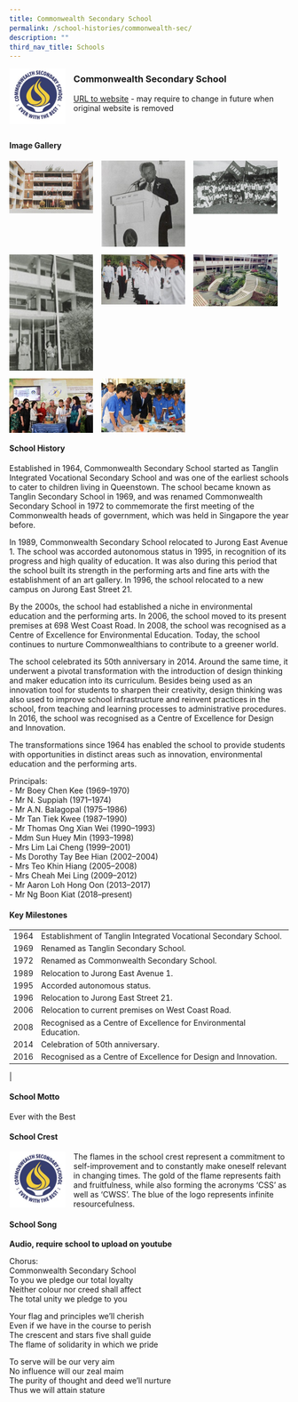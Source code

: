 ```yaml
---
title: Commonwealth Secondary School
permalink: /school-histories/commonwealth-sec/
description: ""
third_nav_title: Schools
---
```

<img src="/images/commonwealthsec1.jpg" style="width:20%;margin-right:15px;" align = "left">

### **Commonwealth Secondary School**
[URL to website](http://www.commonwealthsec.moe.edu.sg/) - may require to change in future when original website is removed

<br clear="left">

#### **Image Gallery**

<p><a href="/images/commonwealthsec2.jpg">  
<img src="/images/commonwealthsec2.jpg" style="width:30%;margin-right:15px;" align = "left">
</a></p>

<p><a href="/images/commonwealthsec3.jpg">  
<img src="/images/commonwealthsec3.jpg" style="width:30%;margin-right:15px;" align = "left">
</a></p>

<p><a href="/images/commonwealthsec4.jpg">  
<img src="/images/commonwealthsec4.jpg" style="width:30%;margin-right:15px;" align = "left">
</a></p>

<br clear="left">

<p><a href="/images/commonwealthsec5.jpg">  
<img src="/images/commonwealthsec5.jpg" style="width:30%;margin-right:15px;" align = "left">
</a></p>

<p><a href="/images/commonwealthsec6.jpg">  
<img src="/images/commonwealthsec6.jpg" style="width:30%;margin-right:15px;" align = "left">
</a></p>

<p><a href="/images/commonwealthsec7.jpg">  
<img src="/images/commonwealthsec7.jpg" style="width:30%;margin-right:15px;" align = "left">
</a></p>

<br clear="left">

<p><a href="/images/commonwealthsec8.jpg">  
<img src="/images/commonwealthsec8.jpg" style="width:30%;margin-right:15px;" align = "left">
</a></p>

<p><a href="/images/commonwealthsec9.jpg">  
<img src="/images/commonwealthsec9.jpg" style="width:30%;margin-right:15px;" align = "left">
</a></p>

<br clear="left">

#### **School History**
Established in 1964, Commonwealth Secondary School started as Tanglin Integrated Vocational Secondary School and was one of the earliest schools to cater to children living in Queenstown. The school became known as Tanglin Secondary School in 1969, and was renamed Commonwealth Secondary School in 1972 to commemorate the first meeting of the Commonwealth heads of government, which was held in Singapore the year before.

In 1989, Commonwealth Secondary School relocated to Jurong East Avenue 1. The school was accorded autonomous status in 1995, in recognition of its progress and high quality of education. It was also during this period that the school built its strength in the performing arts and fine arts with the establishment of an art gallery. In 1996, the school relocated to a new campus on Jurong East Street 21.

By the 2000s, the school had established a niche in environmental education and the performing arts. In 2006, the school moved to its present premises at 698 West Coast Road. In 2008, the school was recognised as a Centre of Excellence for Environmental Education. Today, the school continues to nurture Commonwealthians to contribute to a greener world.

The school celebrated its 50th anniversary in 2014. Around the same time, it underwent a pivotal transformation with the introduction of design thinking and maker education into its curriculum. Besides being used as an innovation tool for students to sharpen their creativity, design thinking was also used to improve school infrastructure and reinvent practices in the school, from teaching and learning processes to administrative procedures. In 2016, the school was recognised as a Centre of Excellence for Design and Innovation.

The transformations since 1964 has enabled the school to provide students with opportunities in distinct areas such as innovation, environmental education and the performing arts.

Principals:<br>
\- Mr Boey Chen Kee (1969–1970)<br>
\- Mr N. Suppiah (1971–1974)<br>
\- Mr A.N. Balagopal (1975–1986)<br>
\- Mr Tan Tiek Kwee (1987–1990)<br>
\- Mr Thomas Ong Xian Wei (1990–1993)<br>
\- Mdm Sun Huey Min (1993–1998)<br>
\- Mrs Lim Lai Cheng (1999–2001)<br>
\- Ms Dorothy Tay Bee Hian (2002–2004)<br>
\- Mrs Teo Khin Hiang (2005–2008)<br>
\- Mrs Cheah Mei Ling (2009–2012)<br>
\- Mr Aaron Loh Hong Oon (2013–2017)<br>
\- Mr Ng Boon Kiat (2018–present)

#### **Key Milestones**

|  |  |
|:---:|---|
| 1964 | Establishment of Tanglin Integrated Vocational Secondary School. |
| 1969 | Renamed as Tanglin Secondary School. |
| 1972 | Renamed as Commonwealth Secondary School. |
| 1989 | Relocation to Jurong East Avenue 1. |
| 1995 | Accorded autonomous status. |
| 1996 | Relocation to Jurong East Street 21. |
| 2006 | Relocation to current premises on West Coast Road. |
| 2008 | Recognised as a Centre of Excellence for Environmental Education. |
| 2014 | Celebration of 50th anniversary. |
| 2016 | Recognised as a Centre of Excellence for Design and Innovation. |
|

#### **School Motto**
Ever with the Best

#### **School Crest**
<img src="/images/commonwealthsec1.jpg" style="width:20%;margin-right:15px;" align = "left">

The flames in the school crest represent a commitment to self-improvement and to constantly make oneself relevant in changing times. The gold of the flame represents faith and fruitfulness, while also forming the acronyms ‘CSS’ as well as ‘CWSS’. The blue of the logo represents infinite resourcefulness.

#### **School Song**
**Audio, require school to upload on youtube**

Chorus:<br>
Commonwealth Secondary School<br>
To you we pledge our total loyalty<br>
Neither colour nor creed shall affect<br>
The total unity we pledge to you

Your flag and principles we’ll cherish<br>
Even if we have in the course to perish<br>
The crescent and stars five shall guide<br>
The flame of solidarity in which we pride

To serve will be our very aim<br>
No influence will our zeal maim<br>
The purity of thought and deed we’ll nurture<br>
Thus we will attain stature
